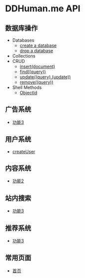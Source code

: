 # DDHuman.me API

## 数据库操作

- Databases
	- [create a database](/chapters/数据库操作/create-a-database.md)
	- [drop a database](/chapters/数据库操作/drop-a-database.md)
- Collections
- CRUD
	- [insert(document)](/chapters/数据库操作/insert(document).md)
	- [find((query))](/chapters/数据库操作/find((query)).md)
	- [update((query),(update))](/chapters/数据库操作/update((query),(update)).md)
	- [remove((query))](/chapters/数据库操作/remove((query)).md)
- Shell Methods
	- [ObjectId](/chapters/数据库操作/ObjectId.md)

## 广告系统
- [功能3](/chapters/广告系统/功能3.md)	

## 用户系统

- [createUser](/chapters/用户系统/createUser.md)

## 内容系统

- [功能2](/chapters/内容系统/功能2.md)

## 站内搜索

- [功能3](/chapters/站内搜索/功能3.md)

## 推荐系统

- [功能3](/chapters/推荐搜索/功能3.md)

## 常用页面

- [首页](/chapters/常用页面/首页.md)